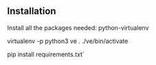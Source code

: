 ## Installation

Install all the packages needed: python-virtualenv

virtualenv -p python3 ve
. ./ve/bin/activate

pip install requirements.txt`
